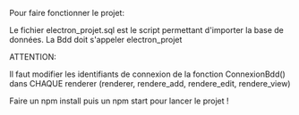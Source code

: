 Pour faire fonctionner le projet:

Le fichier electron_projet.sql est le script permettant d'importer la base de données.
La Bdd doit s'appeler electron_projet

ATTENTION:

Il faut modifier les identifiants de connexion de la fonction ConnexionBdd() dans CHAQUE renderer (renderer, rendere_add, rendere_edit, rendere_view)

Faire un npm install puis un npm start pour lancer le projet !
